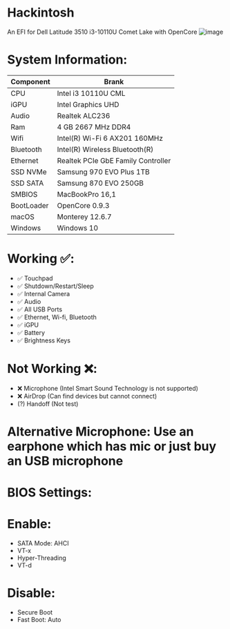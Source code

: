 # Hackintosh
An EFI for Dell Latitude 3510 i3-10110U Comet Lake with OpenCore
![image](https://github.com/alluka3101/Hackintosh/assets/26887540/e251496e-e0e9-4819-af78-864a752da3f5)

# System Information:
| Component        | Brank                              |
| ---------------- | ---------------------------------- |
| CPU              | Intel i3 10110U CML                |
| iGPU             | Intel Graphics UHD                 |
| Audio            | Realtek ALC236                     |
| Ram              | 4 GB 2667 MHz DDR4                 |
| Wifi             | Intel(R) Wi-Fi 6 AX201 160MHz      |
| Bluetooth        | Intel(R) Wireless Bluetooth(R)     |
| Ethernet         | Realtek PCIe GbE Family Controller |
| SSD NVMe         | Samsung 970 EVO Plus 1TB           |
| SSD SATA         | Samsung 870 EVO 250GB              |
| SMBIOS           | MacBookPro 16,1                    |
| BootLoader       | OpenCore 0.9.3                     |
| macOS            | Monterey 12.6.7                    |
| Windows          | Windows 10                         |
# Working ✅:
- ✅ Touchpad 
- ✅ Shutdown/Restart/Sleep 
- ✅ Internal Camera 
- ✅ Audio 
- ✅ All USB Ports 
- ✅ Ethernet, Wi-fi, Bluetooth 
- ✅ iGPU 
- ✅ Battery 
- ✅ Brightness Keys

# Not Working ❌:
- ❌ Microphone (Intel Smart Sound Technology is not supported)
- ❌ AirDrop (Can find devices but cannot connect)
- (?) Handoff (Not test)
# Alternative Microphone: Use an earphone which has mic or just buy an USB microphone
# BIOS Settings:
  # Enable:
  - SATA Mode: AHCI
  - VT-x
  - Hyper-Threading
  - VT-d
  # Disable:
  - Secure Boot
  - Fast Boot: Auto
